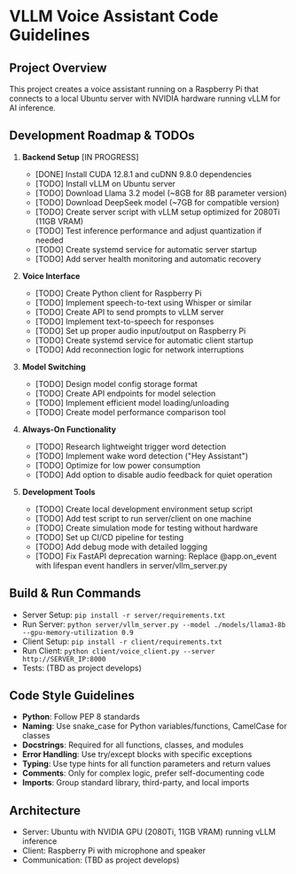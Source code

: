 # VLLM Voice Assistant Code Guidelines

## Project Overview
This project creates a voice assistant running on a Raspberry Pi that connects to a local Ubuntu server with NVIDIA hardware running vLLM for AI inference.

## Development Roadmap & TODOs

1. **Backend Setup** [IN PROGRESS]
   - [DONE] Install CUDA 12.8.1 and cuDNN 9.8.0 dependencies
   - [TODO] Install vLLM on Ubuntu server
   - [TODO] Download Llama 3.2 model (~8GB for 8B parameter version)
   - [TODO] Download DeepSeek model (~7GB for compatible version)
   - [TODO] Create server script with vLLM setup optimized for 2080Ti (11GB VRAM)
   - [TODO] Test inference performance and adjust quantization if needed
   - [TODO] Create systemd service for automatic server startup
   - [TODO] Add server health monitoring and automatic recovery

2. **Voice Interface**
   - [TODO] Create Python client for Raspberry Pi
   - [TODO] Implement speech-to-text using Whisper or similar
   - [TODO] Create API to send prompts to vLLM server
   - [TODO] Implement text-to-speech for responses
   - [TODO] Set up proper audio input/output on Raspberry Pi
   - [TODO] Create systemd service for automatic client startup
   - [TODO] Add reconnection logic for network interruptions

3. **Model Switching**
   - [TODO] Design model config storage format
   - [TODO] Create API endpoints for model selection
   - [TODO] Implement efficient model loading/unloading
   - [TODO] Create model performance comparison tool

4. **Always-On Functionality**
   - [TODO] Research lightweight trigger word detection
   - [TODO] Implement wake word detection ("Hey Assistant")
   - [TODO] Optimize for low power consumption
   - [TODO] Add option to disable audio feedback for quiet operation

5. **Development Tools**
   - [TODO] Create local development environment setup script
   - [TODO] Add test script to run server/client on one machine
   - [TODO] Create simulation mode for testing without hardware
   - [TODO] Set up CI/CD pipeline for testing
   - [TODO] Add debug mode with detailed logging
   - [TODO] Fix FastAPI deprecation warning: Replace @app.on_event with lifespan event handlers in server/vllm_server.py

## Build & Run Commands
- Server Setup: `pip install -r server/requirements.txt`
- Run Server: `python server/vllm_server.py --model ./models/llama3-8b --gpu-memory-utilization 0.9`
- Client Setup: `pip install -r client/requirements.txt`
- Run Client: `python client/voice_client.py --server http://SERVER_IP:8000`
- Tests: (TBD as project develops)

## Code Style Guidelines
- **Python**: Follow PEP 8 standards
- **Naming**: Use snake_case for Python variables/functions, CamelCase for classes
- **Docstrings**: Required for all functions, classes, and modules
- **Error Handling**: Use try/except blocks with specific exceptions
- **Typing**: Use type hints for all function parameters and return values
- **Comments**: Only for complex logic, prefer self-documenting code
- **Imports**: Group standard library, third-party, and local imports

## Architecture
- Server: Ubuntu with NVIDIA GPU (2080Ti, 11GB VRAM) running vLLM inference
- Client: Raspberry Pi with microphone and speaker
- Communication: (TBD as project develops)